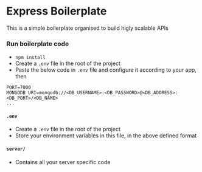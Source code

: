 # Express Boilerplate

This is a simple boilerplate organised to build higly scalable APIs

### Run boilerplate code

- `npm install`
- Create a `.env` file in the root of the project
- Paste the below code in `.env` file and configure it according to your app, then
```
PORT=7000
MONGODB_URI=mongodb://<DB_USERNAME>:<DB_PASSWORD>@<DB_ADDRESS>:<DB_PORT>/<DB_NAME>
...
```

#### **`.env`**

- Create a `.env` file in the root of the project
- Store your environment variables in this file, in the above defined format

#### **`server/`**

- Contains all your server specific code
